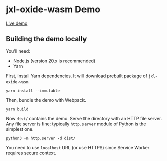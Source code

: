 # jxl-oxide-wasm Demo
[Live demo]

## Building the demo locally
You'll need:
- Node.js (version 20.x is recommended)
- Yarn

First, install Yarn dependencies. It will download prebuilt package of `jxl-oxide-wasm`.
```shell
yarn install --immutable
```

Then, bundle the demo with Webpack.
```shell
yarn build
```

Now `dist/` contains the demo. Serve the directory with an HTTP file server. Any file server is
fine; typically `http.server` module of Python is the simplest one.
```shell
python3 -m http.server -d dist/
```

You need to use `localhost` URL (or use HTTPS) since Service Worker requires secure context.

[Live demo]: https://jxl-oxide.tirr.dev/demo/index.html
[`wasm-pack`]: https://rustwasm.github.io/wasm-pack/
